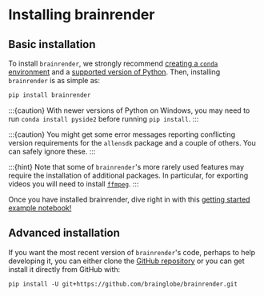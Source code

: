 # Installing brainrender

## Basic installation

To install `brainrender`, we strongly recommend [creating a `conda` environment](/documentation/setting-up/conda) and a [supported version of Python](/community/developers/conventions).
Then, installing `brainrender` is as simple as:

```bash
pip install brainrender
```

:::{caution}
With newer versions of Python on Windows, you may need to run `conda install pyside2` before running `pip install`.
:::

:::{caution}
You might get some error messages reporting conflicting version requirements for the `allensdk` package and a couple of 
others. You can safely ignore these.
:::

:::{hint}
Note that some of `brainrender`'s more rarely used features may require the installation of additional packages. In particular, for exporting videos you will need to install [`ffmpeg`](https://ffmpeg.org/download.html).
:::

Once you have installed brainrender, dive right in with this 
[getting started example notebook!](https://github.com/brainglobe/brainrender/blob/master/getting_started.ipynb)

## Advanced installation

If you want the most recent version of `brainrender`'s code, perhaps to help developing it, you can either 
clone the [GitHub repository](https://github.com/brainglobe/brainrender) or you can get install it directly from 
GitHub with:

```text
pip install -U git+https://github.com/brainglobe/brainrender.git
```

